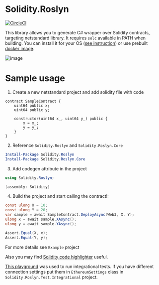 # Solidity.Roslyn
[![CircleCI](https://circleci.com/gh/Pzixel/Solidity.Roslyn/tree/master.svg?style=svg)](https://circleci.com/gh/Pzixel/Solidity.Roslyn/tree/master)

This library allows you to generate C# wrapper over Solidity contracts, targeting netstandard library. 
It requires `solc` available in PATH when building.
You can install it for your OS ([see instruction](https://solidity.readthedocs.io/en/v0.4.25/installing-solidity.html)) or use prebuilt [docker image](https://hub.docker.com/r/pzixel/solidity-dotnet/).

![image](https://user-images.githubusercontent.com/11201122/56217716-604e7600-606c-11e9-960e-3ee7fa097f3d.png)


# Sample usage

1. Create a new netstandard project and add solidity file with code

```solidity
contract SampleContract {
    uint64 public x;
    uint64 public y;

    constructor(uint64 x_, uint64 y_) public {
        x = x_;
        y = y_;
    }
}
```

2. Reference `Solidity.Roslyn` and `Solidity.Roslyn.Core`
```powershell
Install-Package Solidity.Roslyn
Install-Package Solidity.Roslyn.Core
```

3. Add codegen attribute in the project

```cs
using Solidity.Roslyn;

[assembly: Solidity]
```

4. Build the project and start calling the contract!:

```cs
const ulong X = 10;
const ulong Y = 20;
var sample = await SampleContract.DeployAsync(Web3, X, Y);
ulong x = await sample.XAsync();
ulong y = await sample.YAsync();

Assert.Equal(X, x);
Assert.Equal(Y, y);
```

For more details see `Example` project

Also you may find [Solidity code highlighter](https://github.com/Pzixel/Solidity) useful.

[This playground](https://github.com/orbita-center/parity-poa-playground/) was used to run integrational tests. If you have different connection settings put them in `EthereumSettings` class in `Solidity.Roslyn.Test.Integrational` project.
